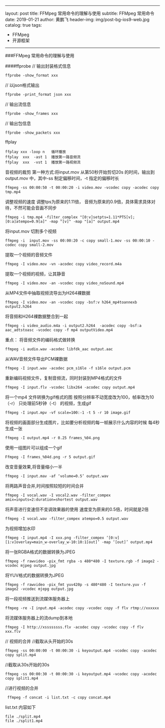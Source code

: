 
---
layout:     post
title:     FFMpeg 常用命令的理解与使用
subtitle:   FFMpeg 常用命令
date:       2019-01-21
author:     黄鹏飞
header-img: img/post-bg-ios9-web.jpg
catalog: true
tags:
- FFMpeg
- 开源框架
---

###FFMpeg 常用命令的理解与使用

####ffprobe
// 输出封装格式信息
	
	ffprobe -show_format xxx
// 以json格式输出

	ffprobe -print_format json xxx
// 输出流信息

	ffprobe -show_frames xxx
// 输出包信息

	ffprobe -show_packets xxx

ffplay
	
	ffplay xxx -loop n   循环播放
	ffplay  xxx  -ast 1  播放第一路音频流
	ffplay  xxx  -vst 1  播放第一路视频流

音视频的裁剪
第一种方式:将input.mov 从第50秒开始剪切20s 的时间，输出到output.mov 中，其中-ss 制定偏移时间，-t 指定的偏移时长

	ffmpeg -ss 00:00:50 -t 00:00:20 -i video.mov -vcodec copy -acodec copy 	tmp.mp4


调整视频的速度
调整tps为原来的1.11倍， 音频为原来的0.9倍，具体需求具体对待，不然可能会音画不同步

	ffmpeg -i tmp.mp4 -filter_complex "[0:v]setpts=1.11*PTS[v];[0:a]atempo=0.9[a]" -map "[v]" -map "[a]" output.mp4 


将input.mov 切割多个视频

	ffmpeg -i  input.mov -ss 00:00:20 -c copy small-1.mov -ss 00:00:10 -codec copy small-2.mov


提取一个视频的音频文件
	
	ffmpeg -I video.mov -vn -acodec copy video_record.m4a

提取一个视频的视频，让其静音
	
	ffmpeg -I video.mov -an -vcodec copy video_noSound.mp4

从MP4文件中抽取视频流导出为H264裸数据
	
	ffmpeg -I video.mov -an -vcodec copy -bsf:v h264_mp4toannexb output2.h264

将音频和H264裸数据整合到一起
	
	ffmpeg -i video_audio.m4a -i output2.h264  -acodec copy -bsf:a aac_adtstoasc -vcodec copy -f mp4 outputVideo.mp4

重点： 将音频文件的编码格式做转换
	
	ffmpeg -i audio.wav -acodec libfdk_aac output.aac

从WAV音频文件导出PCM裸数据
	
	ffmpeg -I input.wav -acodec pcm_s16le -f s16le output.pcm

重新编码视频文件，复制音频流，同时封装到MP4格式的文件
	
	ffmpeg -I input.flv -vcodec libx264 -acodec copy output.mp4

将一个mp4 文件转换为gif格式的图
按照分辨率不动宽度改为100，帧率改为10（-r） 只处理前5秒钟（-t） 的视频，生成gif
	
	ffmpeg -I input.mpv -vf scale=100:-1 -t 5 -r 10 image.gif

将视频的画面部分生成图片，比如要分析视频的每一帧展示什么内容的时候
每4秒生成一张
	
	ffmpeg -I output.mp4 -r 0.25 frames_%04.png

使用一组图片可以组成一个gif 
	
	Ffmpeg -I frames_%04d.png -r 5 output.gif

改变音量效果,将音量缩小一半
	
	ffmpeg -I input.mav -af ‘volume=0.5’ output.wav

将两路声音合并,时间按照较短的时间合并
	
	ffmpeg -I vocal.wav -I vocal2.wav -filter_compex amix=inputs=2:duration=shortest output.wav

将声音进行变速但不变调效果器的使用
速度变为原来的0.5倍，时间就是2倍
	
	ffmpeg -I vocal.wav -filter_compex atempo=0.5 output.wav

为视频增加水印
	
	ffmpeg -I input.mp4 -I xxx.png -filter_compex ‘[0:v][1:v]overlay=main_w-overlay_w-10:10:1[out]’ -map ‘[out]’ output.mp4

将一张RGBA格式的数据转换为JPEG
	
	ffmpeg -f rawvideo -pix_fmt rgba -s 480*480 -I texture.rgb -f image2 -vcodec mjpeg output.jpg
将YUV格式的数据转换为JPEG
	
	ffmpeg -f rawvideo -pix_fmt yuv420p -s 480*480 -I texture.yuv -f image2 -vcodec mjepg output.jpg
将一段视频推送到流媒体服务器上
	
	ffmpeg -re -I input.mp4 -acodec copy -vcodec copy -f flv rtmp://xxxxxx
将流媒体服务器上的流dump到本地
	
	ffmpeg -I http://xssssssss.flv -acodec copy -vcodec copy -f flv xxx.flv

// 视频的合并
//截取从头开始的30s 
	
	ffmpeg -ss 00:00:00 -t 00:00:30 -i keyoutput.mp4 -vcodec copy -acodec copy split.mp4 
//截取从30s开始的30s
	
	ffmpeg -ss 00:00:30 -t 00:00:30 -i keyoutput.mp4 -vcodec copy -acodec copy split1.mp4
//进行视频的合并
	
	 ffmpeg -f concat -i list.txt -c copy concat.mp4
list.txt 内容如下
	
	file ./split.mp4
	file ./split1.mp4
